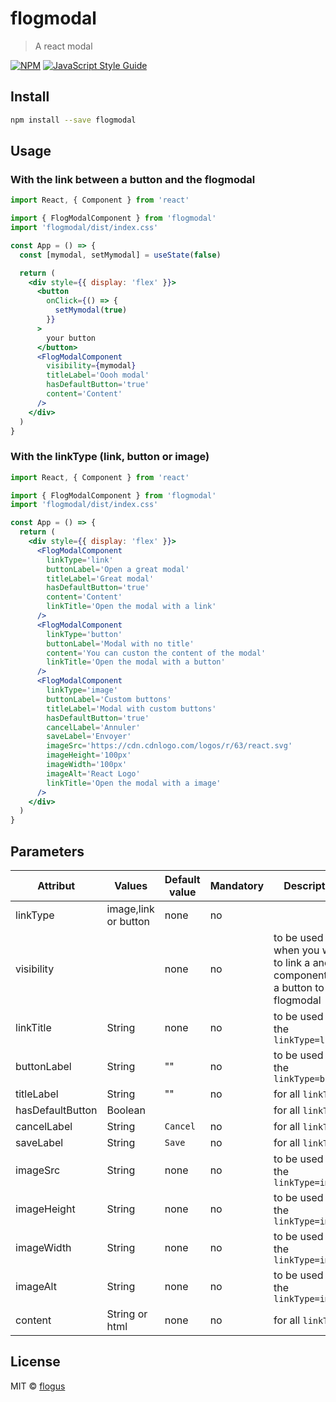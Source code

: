 # flogmodal

> A react modal

[![NPM](https://img.shields.io/npm/v/flogmodal.svg)](https://www.npmjs.com/package/flogmodal) [![JavaScript Style Guide](https://img.shields.io/badge/code_style-standard-brightgreen.svg)](https://standardjs.com)

## Install

```bash
npm install --save flogmodal
```

## Usage

### With the link between a button and the flogmodal

```jsx
import React, { Component } from 'react'

import { FlogModalComponent } from 'flogmodal'
import 'flogmodal/dist/index.css'

const App = () => {
  const [mymodal, setMymodal] = useState(false)

  return (
    <div style={{ display: 'flex' }}>
      <button
        onClick={() => {
          setMymodal(true)
        }}
      >
        your button
      </button>
      <FlogModalComponent
        visibility={mymodal}
        titleLabel='Oooh modal'
        hasDefaultButton='true'
        content='Content'
      />
    </div>
  )
}
```

### With the linkType (link, button or image)

```jsx
import React, { Component } from 'react'

import { FlogModalComponent } from 'flogmodal'
import 'flogmodal/dist/index.css'

const App = () => {
  return (
    <div style={{ display: 'flex' }}>
      <FlogModalComponent
        linkType='link'
        buttonLabel='Open a great modal'
        titleLabel='Great modal'
        hasDefaultButton='true'
        content='Content'
        linkTitle='Open the modal with a link'
      />
      <FlogModalComponent
        linkType='button'
        buttonLabel='Modal with no title'
        content='You can custon the content of the modal'
        linkTitle='Open the modal with a button'
      />
      <FlogModalComponent
        linkType='image'
        buttonLabel='Custom buttons'
        titleLabel='Modal with custom buttons'
        hasDefaultButton='true'
        cancelLabel='Annuler'
        saveLabel='Envoyer'
        imageSrc='https://cdn.cdnlogo.com/logos/r/63/react.svg'
        imageHeight='100px'
        imageWidth='100px'
        imageAlt='React Logo'
        linkTitle='Open the modal with a image'
      />
    </div>
  )
}
```

## Parameters

| Attribut         | Values               | Default value | Mandatory | Description                                                                         |
| ---------------- | -------------------- | ------------- | --------- | ----------------------------------------------------------------------------------- |
| linkType         | image,link or button | none          | no        |                                                                                     |
| visibility       |                      | none          | no        | to be used when you want to link a another component like a button to the flogmodal |
| linkTitle        | String               | none          | no        | to be used with the `linkType=link`                                                 |
| buttonLabel      | String               | ""            | no        | to be used with the `linkType=button`                                               |
| titleLabel       | String               | ""            | no        | for all `linkType`                                                                  |
| hasDefaultButton | Boolean              |               |           | for all `linkType`                                                                  |
| cancelLabel      | String               | `Cancel`      | no        | for all `linkType`                                                                  |
| saveLabel        | String               | `Save`        | no        | for all `linkType`                                                                  |
| imageSrc         | String               | none          | no        | to be used with the `linkType=image`                                                |
| imageHeight      | String               | none          | no        | to be used with the `linkType=image`                                                |
| imageWidth       | String               | none          | no        | to be used with the `linkType=image`                                                |
| imageAlt         | String               | none          | no        | to be used with the `linkType=image`                                                |
| content          | String or html       | none          | no        | for all `linkType`                                                                  |

## License

MIT © [flogus](https://github.com/flogus)
